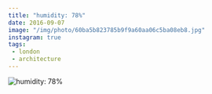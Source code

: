 ```yaml
---
title: "humidity: 78%"
date: 2016-09-07
image: "/img/photo/60ba5b823785b9f9a60aa06c5ba08eb8.jpg"
instagram: true
tags:
 - london
 - architecture
---
```


![humidity: 78%](/img/photo/60ba5b823785b9f9a60aa06c5ba08eb8.jpg)
